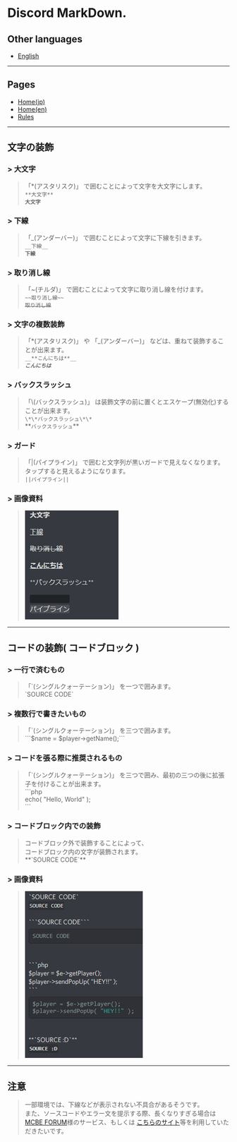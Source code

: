# Discord MarkDown.

## Other languages

- [English](/mark_en.md)

***

## Pages

- [Home(jp)](/index.md)
- [Home(en)](/index_en.md)
- [Rules](/rules.md)

***

## 文字の装飾

### > 大文字

> 「\*(アスタリスク)」 で囲むことによって文字を大文字にします。  
> `**大文字**`  
> **`大文字`**

### > 下線

> 「\_(アンダーバー)」 で囲むことによって文字に下線を引きます。  
> `__下線__`  
> __`下線`__

### > 取り消し線

> 「\~(チルダ)」 で囲むことによって文字に取り消し線を付けます。  
> `~~取り消し線~~`  
> ~~`取り消し線`~~  

### > 文字の複数装飾

> 「\*(アスタリスク)」 や 「\_(アンダーバー)」 などは、重ねて装飾することが出来ます。  
> `__**こんにちは**__`  
> _**`こんにちは`**_  

### > バックスラッシュ

> 「\\(バックスラッシュ)」 は装飾文字の前に置くとエスケープ(無効化)することが出来ます。  
> `\*\*バックスラッシュ\*\*`  
> \*\*`バックスラッシュ`\*\*  

### > ガード

> 「|(パイプライン)」 で囲むと文字列が黒いガードで見えなくなります。  
> タップすると見えるようになります。  
> `||パイプライン||`  

### > 画像資料

> ![MarkDown for Discord](assets/markdown.png)

***

## コードの装飾( コードブロック )

### > 一行で済むもの

> 「\`(シングルクォーテーション)」 を一つで囲みます。  
> \`SOURCE CODE\`

### > 複数行で書きたいもの

> 「\`(シングルクォーテーション)」 を三つで囲みます。  
> \`\`\`$name = $player->getName();\`\`\`  

### > コードを張る際に推奨されるもの

> 「\`(シングルクォーテーション)」 を三つで囲み、最初の三つの後に拡張子を付けることが出来ます。  
> \`\`\`php  
> echo( "Hello, World" );  
> \`\`\`  

### > コードブロック内での装飾

> コードブロック外で装飾することによって、  
> コードブロック内の文字が装飾されます。  
> \*\*\`SOURCE CODE\`\*\*

### > 画像資料

> ![MarkDown for Discord](assets/codeblock.png)

***

## 注意

> 一部環境では、下線などが表示されない不具合があるそうです。  
> また、ソースコードやエラー文を提示する際、長くなりすぎる場合は  
> [MCBE FORUM](https://forum.mcbe.jp)様のサービス、もしくは
> [こちらのサイト](https://pastebin.com/)等を利用していただきたいです。
